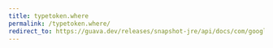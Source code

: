 ```yaml
---
title: typetoken.where
permalink: /typetoken.where/
redirect_to: https://guava.dev/releases/snapshot-jre/api/docs/com/google/common/reflect/TypeToken.html#where-com.google.common.reflect.TypeParameter-java.lang.Class-
---
```

